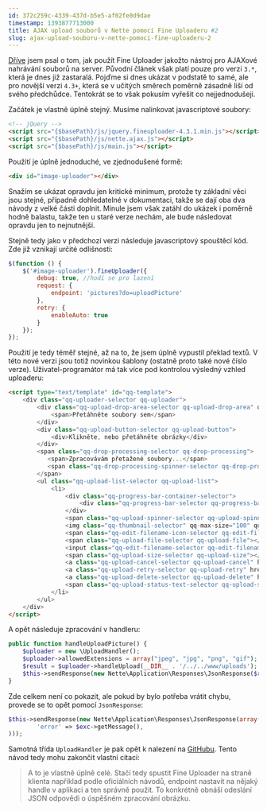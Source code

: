 ```yaml
---
id: 372c259c-4339-437d-b5e5-af02fe0d9dae
timestamp: 1393877713000
title: AJAX upload souborů v Nette pomocí Fine Uploaderu #2
slug: ajax-upload-souboru-v-nette-pomoci-fine-uploaderu-2
---
```

[Dříve](ajax-upload-souboru-v-nette-pomoci-fine-uploaderu) jsem psal o tom, jak použít Fine Uploader jakožto nástroj pro AJAXové nahrávání souborů na server. Původní článek však platí pouze pro verzi `3.*`, která je dnes již zastaralá. Pojďme si dnes ukázat v podstatě to samé, ale pro novější verzi `4.3+`, která se v učitých směrech poměrně zásadně liší od svého předchůdce. Tentokrát se to však pokusím vyřešit co nejjednodušeji.

Začátek je vlastně úplně stejný. Musíme nalinkovat javascriptové soubory:

```html
<!-- jQuery -->
<script src="{$basePath}/js/jquery.fineuploader-4.3.1.min.js"></script>
<script src="{$basePath}/js/nette.ajax.js"></script>
<script src="{$basePath}/js/main.js"></script>
```

Použití je úplně jednoduché, ve zjednodušené formě:

```html
<div id="image-uploader"></div>
```

Snažím se ukázat opravdu jen kritické minimum, protože ty základní věci jsou stejné, případně dohledatelné v dokumentaci, takže se dají oba dva návody z velké části doplnit. Minule jsem však zatáhl do ukázek i poměrně hodně balastu, takže ten u staré verze nechám, ale bude následovat opravdu jen to nejnutnější.

Stejně tedy jako v předchozí verzi následuje javascriptový spouštěcí kód. Zde již vznikají určité odlišnosti:

```javascript
$(function () {
	$('#image-uploader').fineUploader({
		debug: true, //hodí se pro lazení
		request: {
			endpoint: 'pictures?do=uploadPicture'
		},
		retry: {
			enableAuto: true
		}
	});
});
```

Použití je tedy téměř stejné, až na to, že jsem úplně vypustil překlad textů. V této nové verzi jsou totiž novinkou šablony (ostatně proto také nové číslo verze). Uživatel-programátor má tak více pod kontrolou výsledný vzhled uploaderu:

```html
<script type="text/template" id="qq-template">
	<div class="qq-uploader-selector qq-uploader">
		<div class="qq-upload-drop-area-selector qq-upload-drop-area" qq-hide-dropzone>
			<span>Přetáhněte soubory sem</span>
		</div>
		<div class="qq-upload-button-selector qq-upload-button">
			<div>Klikněte, nebo přetáhněte obrázky</div>
		</div>
        <span class="qq-drop-processing-selector qq-drop-processing">
           <span>Zpracovávám přetažené soubory...</span>
           <span class="qq-drop-processing-spinner-selector qq-drop-processing-spinner"></span>
        </span>
		<ul class="qq-upload-list-selector qq-upload-list">
			<li>
				<div class="qq-progress-bar-container-selector">
					<div class="qq-progress-bar-selector qq-progress-bar"></div>
				</div>
				<span class="qq-upload-spinner-selector qq-upload-spinner"></span>
				<img class="qq-thumbnail-selector" qq-max-size="100" qq-server-scale>
				<span class="qq-edit-filename-icon-selector qq-edit-filename-icon"></span>
				<span class="qq-upload-file-selector qq-upload-file"></span>
				<input class="qq-edit-filename-selector qq-edit-filename" tabindex="0" type="text">
				<span class="qq-upload-size-selector qq-upload-size"></span>
				<a class="qq-upload-cancel-selector qq-upload-cancel" href="#">Zrušit</a>
				<a class="qq-upload-retry-selector qq-upload-retry" href="#">Opakovat</a>
				<a class="qq-upload-delete-selector qq-upload-delete" href="#">Smazat</a>
				<span class="qq-upload-status-text-selector qq-upload-status-text"></span>
			</li>
		</ul>
	</div>
</script>
```

A opět následuje zpracování v handleru:

```php
public function handleUploadPicture() {
	$uploader = new \UploadHandler();
	$uploader->allowedExtensions = array("jpeg", "jpg", "png", "gif");
	$result = $uploader->handleUpload(__DIR__ . '/../../www/uploads');
	$this->sendResponse(new Nette\Application\Responses\JsonResponse($result));
}
```

Zde celkem není co pokazit, ale pokud by bylo potřeba vrátit chybu, provede se to opět pomocí `JsonResponse`:

```php
$this->sendResponse(new Nette\Application\Responses\JsonResponse(array(
		'error' => $exc->getMessage(),
)));
```

Samotná třída `UploadHandler` je pak opět k nalezení na [GitHubu](https://github.com/Widen/fine-uploader-server/blob/master/php/traditional/handler.php). Tento návod tedy mohu zakončit vlastní citací:

> A to je vlastně úplně celé. Stačí tedy spustit Fine Uploader na straně klienta například podle oficiálních návodů, endpoint nastavit na nějaký handle v aplikaci a ten správně použit. To konkrétně obnáší odeslání JSON odpovědi o úspěšném zpracování obrázku.